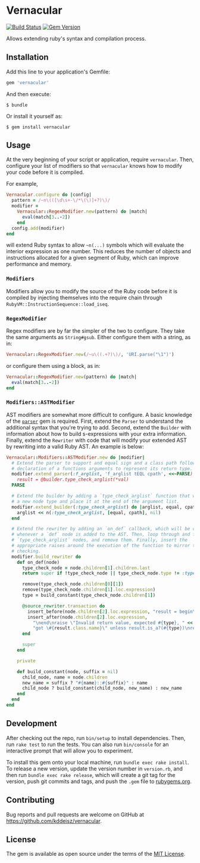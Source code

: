 # Vernacular

[![Build Status](https://travis-ci.org/kddeisz/vernacular.svg?branch=master)](https://travis-ci.org/kddeisz/vernacular)
[![Gem Version](https://img.shields.io/gem/v/vernacular.svg)](https://rubygems.org/gems/vernacular)

Allows extending ruby's syntax and compilation process.

## Installation

Add this line to your application's Gemfile:

```ruby
gem 'vernacular'
```

And then execute:

    $ bundle

Or install it yourself as:

    $ gem install vernacular

## Usage

At the very beginning of your script or application, require `vernacular`. Then, configure your list of modifiers so that `vernacular` knows how to modify your code before it is compiled.

For example,

```ruby
Vernacular.configure do |config|
  pattern = /~n\(([\d\s+-\/*\(\)]+?)\)/
  modifier =
    Vernacular::RegexModifier.new(pattern) do |match|
      eval(match[3..-2])
    end
  config.add(modifier)
end
```

will extend Ruby syntax to allow `~n(...)` symbols which will evaluate the interior expression as one number. This reduces the number of objects and instructions allocated for a given segment of Ruby, which can improve performance and memory.

### `Modifiers`

Modifiers allow you to modify the source of the Ruby code before it is compiled by injecting themselves into the require chain through `RubyVM::InstructionSequence::load_iseq`.

### `RegexModifier`

Regex modifiers are by far the simpler of the two to configure. They take the same arguments as `String#gsub`. Either configure them with a string, as in:

```ruby
Vernacular::RegexModifier.new(/~u\((.+?)\)/, 'URI.parse("\1")')
```

or configure them using a block, as in:

```ruby
Vernacular::RegexModifier.new(pattern) do |match|
  eval(match[3..-2])
end
```

### `Modifiers::ASTModifier`

AST modifiers are somewhat more difficult to configure. A basic knowledge of the [`parser`](https://github.com/whitequark/parser) gem is required. First, extend the `Parser` to understand the additional syntax that you're trying to add. Second, extend the `Builder` with information about how to build s-expressions with your extra information. Finally, extend the `Rewriter` with code that will modify your extended AST by rewriting into a valid Ruby AST. An example is below:

```ruby
Vernacular::Modifiers::ASTModifier.new do |modifier|
  # Extend the parser to support and equal sign and a class path following the
  # declaration of a functions arguments to represent its return type.
  modifier.extend_parser(:f_arglist, 'f_arglist tEQL cpath', <<~PARSE)
    result = @builder.type_check_arglist(*val)
  PARSE

  # Extend the builder by adding a `type_check_arglist` function that will build
  # a new node type and place it at the end of the argument list.
  modifier.extend_builder(:type_check_arglist) do |arglist, equal, cpath|
    arglist << n(:type_check_arglist, [equal, cpath], nil)
  end

  # Extend the rewriter by adding an `on_def` callback, which will be called
  # whenever a `def` node is added to the AST. Then, loop through and find any
  # `type_check_arglist` nodes, and remove them. Finally, insert the
  # appropriate raises around the execution of the function to mirror the type
  # checking.
  modifier.build_rewriter do
    def on_def(node)
      type_check_node = node.children[1].children.last
      return super if !type_check_node || type_check_node.type != :type_check_arglist

      remove(type_check_node.children[0][1])
      remove(type_check_node.children[1].loc.expression)
      type = build_constant(type_check_node.children[1])

      @source_rewriter.transaction do
        insert_before(node.children[2].loc.expression, "result = begin\n")
        insert_after(node.children[2].loc.expression,
          "\nend\nraise \"Invalid return value, expected #{type}, " <<
          "got \#{result.class.name}\" unless result.is_a?(#{type})\nresult")
      end

      super
    end

    private

    def build_constant(node, suffix = nil)
      child_node, name = node.children
      new_name = suffix ? "#{name}::#{suffix}" : name
      child_node ? build_constant(child_node, new_name) : new_name
    end
  end
end
```

## Development

After checking out the repo, run `bin/setup` to install dependencies. Then, run `rake test` to run the tests. You can also run `bin/console` for an interactive prompt that will allow you to experiment.

To install this gem onto your local machine, run `bundle exec rake install`. To release a new version, update the version number in `version.rb`, and then run `bundle exec rake release`, which will create a git tag for the version, push git commits and tags, and push the `.gem` file to [rubygems.org](https://rubygems.org).

## Contributing

Bug reports and pull requests are welcome on GitHub at https://github.com/kddeisz/vernacular.

## License

The gem is available as open source under the terms of the [MIT License](http://opensource.org/licenses/MIT).
